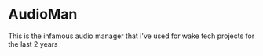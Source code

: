 # AudioMan
This is the infamous audio manager that i've used for wake tech projects for the last 2 years
